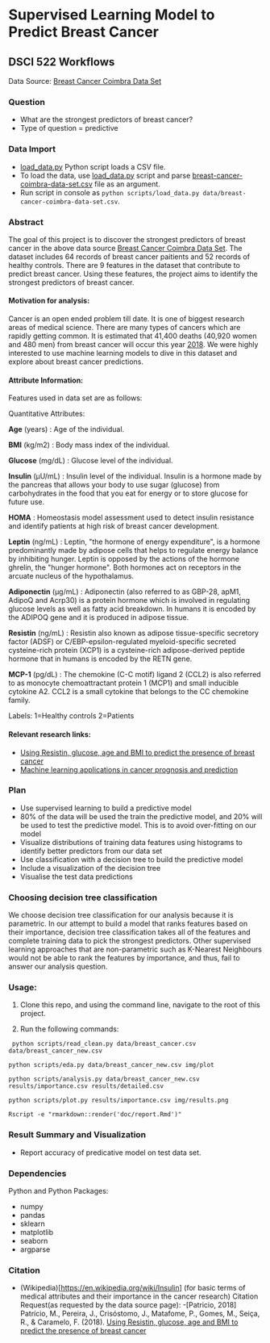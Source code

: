 # Supervised Learning Model to Predict Breast Cancer
## DSCI 522 Workflows
Data Source: [Breast Cancer Coimbra Data Set](https://archive.ics.uci.edu/ml/datasets/Breast+Cancer+Coimbra)

### Question

- What are the strongest predictors of breast cancer?
- Type of question = predictive 

### Data Import

- [load_data.py](https://github.com/UBC-MDS/Breast-Cancer-Prediction/blob/master/scripts/load_data.py) Python script loads a CSV file.
- To load the data, use [load_data.py](https://github.com/UBC-MDS/Breast-Cancer-Prediction/blob/master/scripts/load_data.py) script and parse [breast-cancer-coimbra-data-set.csv](https://github.com/UBC-MDS/Breast-Cancer-Prediction/blob/master/data/breast-cancer-coimbra-data-set.csv) file as an argument.
- Run script in console as `python scripts/load_data.py data/breast-cancer-coimbra-data-set.csv`.

### Abstract 

   The goal of this project is to discover the strongest predictors of breast cancer in the above data source [Breast Cancer Coimbra Data Set](https://archive.ics.uci.edu/ml/datasets/Breast+Cancer+Coimbra). The dataset includes 64 records of breast cancer paitients and 52 records of healthy controls. There are 9 features in the dataset that contribute to predict breast cancer. Using these features, the project aims to identify the strongest predictors of breast cancer.

#### Motivation for analysis:
   Cancer is an open ended problem till date. It is one of biggest research areas of medical science. There are many types of  cancers which are rapidly getting common. It is estimated that 41,400 deaths (40,920 women and 480 men) from breast cancer will occur this year [2018](https://www.cancer.net/cancer-types/breast-cancer/statistics/2015). We were highly interested to use machine learning models to dive in this dataset and explore about breast cancer predictions.

#### Attribute Information:
    
  Features used in data set are as follows:
  
  Quantitative Attributes: 
  
  **Age** (years) : Age of the individual.
  
  **BMI** (kg/m2) : Body mass index of the individual.
  
  **Glucose** (mg/dL) : Glucose level of the individual. 
  
  **Insulin** (µU/mL) : Insulin level of the individual. Insulin is a hormone made by the pancreas that allows your body to use sugar (glucose) from carbohydrates in the food that you eat for energy or to store glucose for future use.
  
  **HOMA** : Homeostasis model assessment used to detect insulin resistance and identify patients at high risk of breast cancer development.
  
  **Leptin** (ng/mL) : Leptin, "the hormone of energy expenditure", is a hormone predominantly made by adipose cells that helps to regulate energy balance by inhibiting hunger. Leptin is opposed by the actions of the hormone ghrelin, the "hunger hormone". Both hormones act on receptors in the arcuate nucleus of the hypothalamus. 
  
  **Adiponectin** (µg/mL) : Adiponectin (also referred to as GBP-28, apM1, AdipoQ and Acrp30) is a protein hormone which is involved in regulating glucose levels as well as fatty acid breakdown. In humans it is encoded by the ADIPOQ gene and it is produced in adipose tissue.
  
  **Resistin** (ng/mL) : Resistin also known as adipose tissue-specific secretory factor (ADSF) or C/EBP-epsilon-regulated myeloid-specific secreted cysteine-rich protein (XCP1) is a cysteine-rich adipose-derived peptide hormone that in humans is encoded by the RETN gene.
  
  **MCP-1** (pg/dL) : The chemokine (C-C motif) ligand 2 (CCL2) is also referred to as monocyte chemoattractant protein 1 (MCP1) and small inducible cytokine A2. CCL2 is a small cytokine that belongs to the CC chemokine family. 
  
  Labels: 
  1=Healthy controls 
  2=Patients

#### Relevant research links:
  - [Using Resistin, glucose, age and BMI to predict the presence of breast cancer](https://bmccancer.biomedcentral.com/articles/10.1186/s12885-017-3877-1)
  - [Machine learning applications in cancer prognosis and prediction](https://www.sciencedirect.com/science/article/pii/S2001037014000464)

### Plan

- Use supervised learning to build a predictive model
- 80% of the data will be used the train the predictive model, and 20% will be used to test the predictive model. This is to avoid over-fitting on our model
- Visualize distributions of training data features using histograms to identify better predictors from our data set
- Use classification with a decision tree to build the predictive model
- Include a visualization of the decision tree
- Visualise the test data predictions

### Choosing decision tree classification

We choose decision tree classification for our analysis because it is parametric. In our attempt to build a model that ranks features based on their importance, decision tree classification takes all of the features and complete training data to pick the strongest predictors. Other supervised learning approaches that are non-parametric such as K-Nearest Neighbours would not be able to rank the features by importance, and thus, fail to answer our analysis question.

### Usage:

1. Clone this repo, and using the command line, navigate to the root of this project.

2. Run the following commands:

`` python scripts/read_clean.py data/breast_cancer.csv data/breast_cancer_new.csv``

``python scripts/eda.py data/breast_cancer_new.csv img/plot``

``python scripts/analysis.py data/breast_cancer_new.csv results/importance.csv results/detailed.csv``

``python scripts/plot.py results/importance.csv img/results.png``

``Rscript -e "rmarkdown::render('doc/report.Rmd')"``

### Result Summary and Visualization

- Report accuracy of predicative model on test data set.

### Dependencies
Python and Python Packages:
- numpy
- pandas
- sklearn
- matplotlib
- seaborn
- argparse

### Citation 

- (Wikipedia)[https://en.wikipedia.org/wiki/Insulin] (for basic terms of medical attributes and their importance in the cancer research)
 Citation Request(as requested by the data source page):
-[Patricio, 2018] Patrício, M., Pereira, J., Crisóstomo, J., Matafome, P., Gomes, M., Seiça, R., & Caramelo, F. (2018). [Using Resistin, glucose, age and BMI to predict the presence of breast cancer](https://bmccancer.biomedcentral.com/articles/10.1186/s12885-017-3877-1)